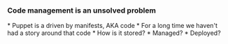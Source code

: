 ### Code management is an unsolved problem

<aside class="notes">
  * Puppet is a driven by manifests, AKA code
  * For a long time we haven't had a story around that code
    * How is it stored?
    * Managed?
    * Deployed?
</aside>
